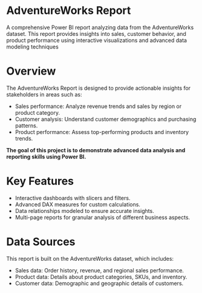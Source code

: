 # AdventureWorks Report 
A comprehensive Power BI report analyzing data from the AdventureWorks dataset. This report provides insights into sales, customer behavior, and product performance using interactive visualizations and advanced data modeling techniques
# Overview
The AdventureWorks Report is designed to provide actionable insights for stakeholders in areas such as:
- Sales performance: Analyze revenue trends and sales by region or product category.
- Customer analysis: Understand customer demographics and purchasing patterns.
- Product performance: Assess top-performing products and inventory trends.

 **The goal of this project is to demonstrate advanced data analysis and reporting skills using Power BI.**

# Key Features
- Interactive dashboards with slicers and filters.
- Advanced DAX measures for custom calculations.
- Data relationships modeled to ensure accurate insights.
- Multi-page reports for granular analysis of different business aspects.
# Data Sources
This report is built on the AdventureWorks dataset, which includes:
+ Sales data: Order history, revenue, and regional sales performance.
+ Product data: Details about product categories, SKUs, and inventory.
+ Customer data: Demographic and geographic details of customers.

